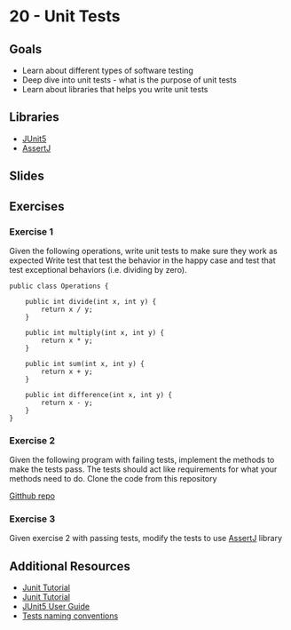 # 20 - Unit Tests

<Teacher name="Anca"></Teacher>

## Goals
- Learn about different types of software testing
- Deep dive into unit tests - what is the purpose of unit tests
- Learn about libraries that helps you write unit tests

## Libraries
- [JUnit5](https://mvnrepository.com/artifact/org.junit.jupiter/junit-jupiter-api)
- [AssertJ](https://mvnrepository.com/artifact/org.assertj/assertj-core/3.12.2)

## Slides

<GoogleSlides src="https://docs.google.com/presentation/d/e/2PACX-1vTDaNHUgbipQAqTn6Jkb96NbQZEQ8PwcGYb1AryifB3mCQDOsQ0nip6XNm6TEDLStfRppEp1jXOYjUq/embed?start=false&loop=false&delayms=3000"></GoogleSlides>

## Exercises

### Exercise 1
Given the following operations, write unit tests to make sure they work as expected
Write test that test the behavior in the happy case and test that test exceptional behaviors (i.e. dividing by zero).

```@java
public class Operations {

    public int divide(int x, int y) {
        return x / y;
    }

    public int multiply(int x, int y) {
        return x * y;
    }

    public int sum(int x, int y) {
        return x + y;
    }

    public int difference(int x, int y) {
        return x - y;
    }
}

```


### Exercise 2
Given the following program with failing tests, implement the methods to make the tests pass. The tests should act like requirements for what your methods need to do. 
Clone the code from this repository 

[Gitthub repo](https://github.com/AncaTodirica/ReDi-unitTesting)

### Exercise 3
Given exercise 2 with passing tests, modify the tests to use [AssertJ](https://mvnrepository.com/artifact/org.assertj/assertj-core/3.12.2) library


## Additional Resources

 - [Junit Tutorial](https://www.tutorialspoint.com/junit/index.htm)
 - [Junit Tutorial](https://www.guru99.com/junit-tutorial.html)
 - [JUnit5 User Guide](https://junit.org/junit5/docs/current/user-guide/)
 - [Tests naming conventions](https://dzone.com/articles/7-popular-unit-test-naming)
